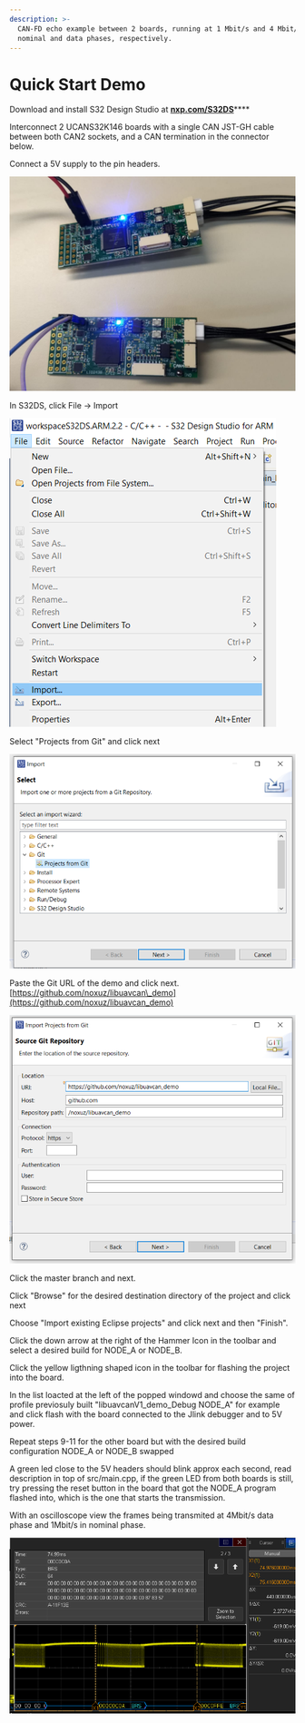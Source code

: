 ```yaml
---
description: >-
  CAN-FD echo example between 2 boards, running at 1 Mbit/s and 4 Mbit/s in
  nominal and data phases, respectively.
---
```


# Quick Start Demo

Download and install S32 Design Studio at [**nxp.com/S32DS**](www.nxp.com/s32ds)\*\*\*\*

Interconnect 2 UCANS32K146 boards with a single CAN JST-GH cable between both CAN2 sockets, and a CAN termination in the connector below.

Connect a 5V supply to the pin headers.

![](../.gitbook/assets/board_connection.jpg)

In S32DS, click File -&gt; Import

![](../.gitbook/assets/import.png)

Select "Projects from Git" and click next

![](../.gitbook/assets/git.png)

 Paste the Git URL of the demo and click next. [https://github.com/noxuz/libuavcan\_demo](https://github.com/noxuz/libuavcan_demo)

![](../.gitbook/assets/linktogit.png)

Click the master branch and next.

Click "Browse" for the desired destination directory of the project and click next

Choose "Import existing Eclipse projects" and click next and then "Finish".

Click the down arrow at the right of the Hammer Icon in the toolbar and select a desired build for NODE\_A or NODE\_B.

Click the yellow ligthning shaped icon in the toolbar for flashing the project into the board.

In the list loacted at the left of the popped windowd and choose the same of profile previosuly built "libuavcanV1\_demo\_Debug NODE\_A" for example and click flash with the board connected to the Jlink debugger and to 5V power.

Repeat steps 9-11 for the other board but with the desired build configuration NODE\_A or NODE\_B swapped

A green led close to the 5V headers should blink approx each second, read description in top of src/main.cpp, if the green LED from both boards is still, try pressing the reset button in the board that got the NODE\_A program flashed into, which is the one that starts the transmission.

With an oscilloscope view the frames being transmited at 4Mbit/s data phase and 1Mbit/s in nominal phase.

![](../.gitbook/assets/canfd_oscilloscope.png)



